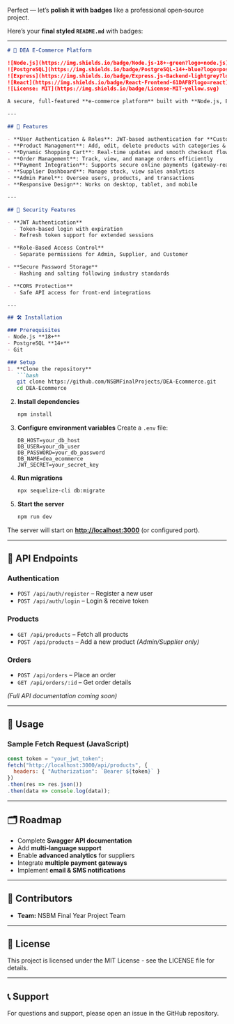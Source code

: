Perfect — let’s **polish it with badges** like a professional open‑source project.

Here’s your **final styled `README.md`** with badges:

---

````markdown
# 🛒 DEA E-Commerce Platform

![Node.js](https://img.shields.io/badge/Node.js-18+-green?logo=node.js)
![PostgreSQL](https://img.shields.io/badge/PostgreSQL-14+-blue?logo=postgresql)
![Express](https://img.shields.io/badge/Express.js-Backend-lightgrey?logo=express)
![React](https://img.shields.io/badge/React-Frontend-61DAFB?logo=react)
![License: MIT](https://img.shields.io/badge/License-MIT-yellow.svg)

A secure, full-featured **e-commerce platform** built with **Node.js, Express, React, and PostgreSQL**, offering product management, role-based dashboards, secure checkout, and order tracking for customers, suppliers, and administrators.

---

## 🚀 Features

- **User Authentication & Roles**: JWT-based authentication for **Customer**, **Supplier**, and **Admin** roles  
- **Product Management**: Add, edit, delete products with categories & images  
- **Dynamic Shopping Cart**: Real-time updates and smooth checkout flow  
- **Order Management**: Track, view, and manage orders efficiently  
- **Payment Integration**: Supports secure online payments (gateway-ready)  
- **Supplier Dashboard**: Manage stock, view sales analytics  
- **Admin Panel**: Oversee users, products, and transactions  
- **Responsive Design**: Works on desktop, tablet, and mobile  

---

## 🔐 Security Features

- **JWT Authentication**  
  - Token-based login with expiration  
  - Refresh token support for extended sessions  

- **Role-Based Access Control**  
  - Separate permissions for Admin, Supplier, and Customer  

- **Secure Password Storage**  
  - Hashing and salting following industry standards  

- **CORS Protection**  
  - Safe API access for front-end integrations  

---

## 🛠️ Installation

### Prerequisites
- Node.js **18+**  
- PostgreSQL **14+**  
- Git  

### Setup
1. **Clone the repository**  
   ```bash
   git clone https://github.com/NSBMFinalProjects/DEA-Ecommerce.git
   cd DEA-Ecommerce
````

2. **Install dependencies**

   ```bash
   npm install
   ```
3. **Configure environment variables**
   Create a `.env` file:

   ```env
   DB_HOST=your_db_host
   DB_USER=your_db_user
   DB_PASSWORD=your_db_password
   DB_NAME=dea_ecommerce
   JWT_SECRET=your_secret_key
   ```
4. **Run migrations**

   ```bash
   npx sequelize-cli db:migrate
   ```
5. **Start the server**

   ```bash
   npm run dev
   ```

The server will start on **[http://localhost:3000](http://localhost:3000)** (or configured port).

---

## 📡 API Endpoints

### Authentication

* `POST /api/auth/register` – Register a new user
* `POST /api/auth/login` – Login & receive token

### Products

* `GET /api/products` – Fetch all products
* `POST /api/products` – Add a new product *(Admin/Supplier only)*

### Orders

* `POST /api/orders` – Place an order
* `GET /api/orders/:id` – Get order details

*(Full API documentation coming soon)*

---

## 🔧 Usage

### Sample Fetch Request (JavaScript)

```javascript
const token = "your_jwt_token";
fetch("http://localhost:3000/api/products", {
  headers: { "Authorization": `Bearer ${token}` }
})
.then(res => res.json())
.then(data => console.log(data));
```

---

## 🗂 Roadmap

* Complete **Swagger API documentation**
* Add **multi-language support**
* Enable **advanced analytics** for suppliers
* Integrate **multiple payment gateways**
* Implement **email & SMS notifications**

---

## 👥 Contributors

* **Team:** NSBM Final Year Project Team

---

## 📝 License

This project is licensed under the MIT License - see the LICENSE file for details.

---

## 📞 Support

For questions and support, please open an issue in the GitHub repository.

```
